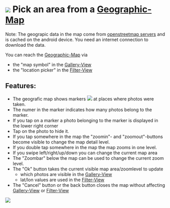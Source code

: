 # ![](https://raw.githubusercontent.com/k3b/AndroFotoFinder/master/wiki/png/s_map.png) Pick an area from a [Geographic-Map](Geographic-Map)

Note: The geograpic data in the map come from [openstreetmap servers](http://www.openstreetmap.org) and is cached on the android device. You need an internet connection to download the data.

You can reach the [Geographic-Map](Geographic-Map) via

* the "map symbol" in the [Gallery-View](Gallery-View)
* the "location picker" in the [Filter-View](Filter-View)

## Features:

* The geografic map shows markers ![](https://raw.githubusercontent.com/k3b/AndroFotoFinder/master/app/src/main/res/drawable-mdpi/marker_green.png) at places where photos were taken.
* The numer in the marker indicates how many photos belong to the marker.
* If you tap on a marker a photo belonging to the marker is displayed in the lower right corner
* Tap on the photo to hide it.
* If you tap somewhere in the map the "zoomin"- and "zoomout"-buttons become visible to change the map detail level.
* If you double tap somewhere in the map the map zooms in one level.
* If you swipe left/right/up/down you can change the current map area
* The "Zoombar" below the map can be used to change the current zoom level.
* The "Ok" button takes the current visible map area/zoomlevel to update
  * which photos are visible in the [Gallery-View](Gallery-View)
  * lat/lon values are used in the [Filter-View](Filter-View)
* The "Cancel" button or the back button closes the map without affecting [Gallery-View](Gallery-View) or [Filter-View](Filter-View)


![](https://raw.githubusercontent.com/k3b/AndroFotoFinder/master/wiki/png/SelectArea.png)
